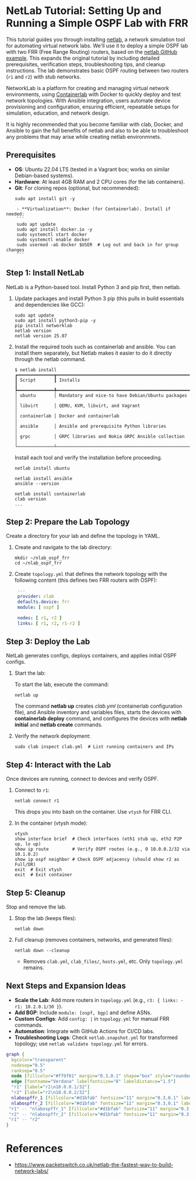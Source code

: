 # NetLab Tutorial: Setting Up and Running a Simple OSPF Lab with FRR

This tutorial guides you through installing [netlab](https://netlab.tools/), a network simulation tool for automating virtual network labs. We'll use it to deploy a simple OSPF lab with two FRR (Free Range Routing) routers, based on the [netlab GitHub example](https://netlab.tools/example/github/#tutorial-github). This expands the original tutorial by including detailed prerequisites, verification steps, troubleshooting tips, and cleanup instructions. The lab demonstrates basic OSPF routing between two routers (`r1` and `r2`) with stub networks.

NetworkLab is a platform for creating and managing virtual network environments, using [Containerlab](https://containerlab.dev/) with Docker to quickly deploy and test network topologies. With Ansible integration, users automate device provisioning and configuration, ensuring efficient, repeatable setups for simulation, education, and network design.

It is highly recommended that you become familiar with clab, Docker, and Ansible to gain the full benefits of netlab and also to be able to troubleshoot any problems that may arise while creating netlab environmnets.

## Prerequisites

- **OS**: Ubuntu 22.04 LTS (tested in a Vagrant box; works on similar Debian-based systems).
- **Hardware**: At least 4GB RAM and 2 CPU cores (for the lab containers).
- **Git**: For cloning repos (optional, but recommended):
  ```
  sudo apt install git -y
  ```

```
    - **Virtualization**: Docker (for Containerlab). Install if needed:
    ```
    sudo apt update
    sudo apt install docker.io -y
    sudo systemctl start docker
    sudo systemctl enable docker
    sudo usermod -aG docker $USER  # Log out and back in for group changes
    ```
```

## Step 1: Install NetLab

NetLab is a Python-based tool. Install Python 3 and pip first, then netlab.

1. Update packages and install Python 3 pip (this pulls in build essentials and dependencies like GCC):
   ```
   sudo apt update
   sudo apt install python3-pip -y
   pip install networklab
   netlab version
   netlab version 25.07
   ```

2. Install the required tools such as containerlab and ansible. You can install them separately, but Netlab makes it easier to do it directly through the netlab command.

    ```
    $ netlab install
    ┏━━━━━━━━━━━━━━┳━━━━━━━━━━━━━━━━━━━━━━━━━━━━━━━━━━━━━━━━━━━━━━━━━━━┓
    ┃ Script       ┃ Installs                                          ┃
    ┡━━━━━━━━━━━━━━╇━━━━━━━━━━━━━━━━━━━━━━━━━━━━━━━━━━━━━━━━━━━━━━━━━━━┩
    │ ubuntu       │ Mandatory and nice-to have Debian/Ubuntu packages │
    │ libvirt      │ QEMU, KVM, libvirt, and Vagrant                   │
    │ containerlab │ Docker and containerlab                           │
    │ ansible      │ Ansible and prerequisite Python libraries         │
    │ grpc         │ GRPC libraries and Nokia GRPC Ansible collection  │
    └──────────────┴───────────────────────────────────────────────────┘
    ```

    Install each tool and verify the installation before proceeding.

    ```
    netlab install ubuntu
    ```

    ```
    netlab install ansible
    ansible --version
    ```

    ```
    netlab install containerlab
    clab version
    ...
    ```

## Step 2: Prepare the Lab Topology

Create a directory for your lab and define the topology in YAML.

1. Create and navigate to the lab directory:
   ```
   mkdir ~/nlab_ospf_frr
   cd ~/nlab_ospf_frr
   ```

2. Create `topology.yml` that defines the network topology with the following content (this defines two FRR routers with OSPF):
   ```yaml
    ---
    provider: clab
    defaults.device: frr
    module: [ ospf ]

    nodes: [ r1, r2 ]
    links: [ r1, r2, r1-r2 ]
   ```

## Step 3: Deploy the Lab

NetLab generates configs, deploys containers, and applies initial OSPF configs.

1. Start the lab:

   To start the lab, execute the command:

   ```
   netlab up
   ```

    The command **netlab up** creates *clab.yml* (containerlab configuration file), and Ansible inventory and variables files, starts the devices with **containerlab deploy** command, and configures the devices with **netlab initial** and **netlab create** commands.

2. Verify the network deployment:

    ```
    sudo clab inspect clab.yml  # List running containers and IPs
    ```

## Step 4: Interact with the Lab

Once devices are running, connect to devices and verify OSPF.

1. Connect to `r1`:
   ```
   netlab connect r1
   ```
   
   This drops you into bash on the container. Use `vtysh` for FRR CLI.

2. In the container (vtysh mode):
   ```
   vtysh
   show interface brief  # Check interfaces (eth1 stub up, eth2 P2P up, lo up)
   show ip route         # Verify OSPF routes (e.g., O 10.0.0.2/32 via 10.1.0.2)
   show ip ospf neighbor # Check OSPF adjacency (should show r2 as Full/DR)
   exit  # Exit vtysh
   exit  # Exit container
   ```

## Step 5: Cleanup

Stop and remove the lab.

1. Stop the lab (keeps files):
   ```
   netlab down
   ```

2. Full cleanup (removes containers, networks, and generated files):
   ```
   netlab down --cleanup
   ```
   - Removes `clab.yml`, `clab_files/`, `hosts.yml`, etc. Only `topology.yml` remains.

## Next Steps and Expansion Ideas

- **Scale the Lab**: Add more routers in `topology.yml` (e.g., `r3: { links: - r1: 10.2.0.1/30 }`).
- **Add BGP**: Include `module: [ospf, bgp]` and define ASNs.
- **Custom Configs**: Add `config: |` in `topology.yml` for manual FRR commands.
- **Automation**: Integrate with GitHub Actions for CI/CD labs.
- **Troubleshooting Logs**: Check `netlab.snapshot.yml` for transformed topology; use `netlab validate topology.yml` for errors.

```dot
graph {
  bgcolor="transparent"
  nodesep="0.5"
  ranksep="0.5"
  node [fillcolor="#ff9f01" margin="0.3,0.1" shape="box" style="rounded,filled" fontname="Verdana" fontsize="11"]
  edge [fontname="Verdana" labelfontsize="8" labeldistance="1.5"]
  "r1" [label="r1\n10.0.0.1/32"]
  "r2" [label="r2\n10.0.0.2/32"]
  nlabospffr_1 [fillcolor="#d1bfab" fontsize="11" margin="0.3,0.1" label="172.16.0.0/24"]
  nlabospffr_2 [fillcolor="#d1bfab" fontsize="11" margin="0.3,0.1" label="172.16.1.0/24"]
 "r1" -- "nlabospffr_1" [fillcolor="#d1bfab" fontsize="11" margin="0.3,0.1"]
 "r2" -- "nlabospffr_2" [fillcolor="#d1bfab" fontsize="11" margin="0.3,0.1"]
 "r1" -- "r2"
}
```

# References

- https://www.packetswitch.co.uk/netlab-the-fastest-way-to-build-network-labs/
